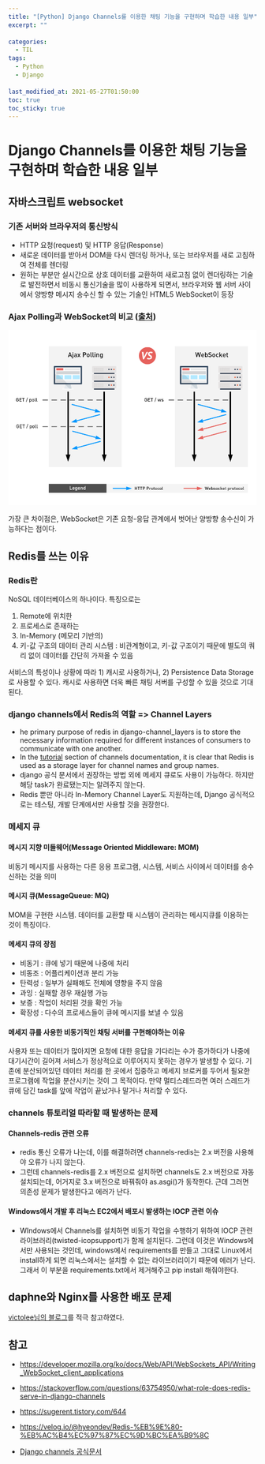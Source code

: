 ```yaml
---
title: "[Python] Django Channels를 이용한 채팅 기능을 구현하며 학습한 내용 일부"
excerpt: ""

categories:
  - TIL
tags:
  - Python
  - Django
 
last_modified_at: 2021-05-27T01:50:00
toc: true
toc_sticky: true
---
```


#  Django Channels를 이용한 채팅 기능을 구현하며 학습한 내용 일부

## 자바스크립트 websocket

### 기존 서버와 브라우저의 통신방식

- HTTP 요청(request) 및 HTTP 응답(Response)
- 새로운 데이터를 받아서 DOM을 다시 렌더링 하거나, 또는 브라우저를 새로 고침하여 전체를 렌더링
- 원하는 부분만 실시간으로 상호 데이터를 교환하여 새로고침 없이 렌더링하는 기술로 발전하면서 비동시 통신기술을 많이 사용하게 되면서, 브라우저와 웹 서버 사이에서 양방향 메시지 송수신 할 수 있는 기술인 HTML5 WebSocket이 등장

### Ajax Polling과 WebSocket의 비교 ([출처](https://blog.resellerspanel.com/hepsia-control-panel/supervisor-run-background-processes.html))

![Websocket vs Ajax polling scheme](/assets/post_images/2021-05-27-djangoChannels.assets/websocket-scheme.png)

가장 큰 차이점은, WebSocket은 기존 요청-응답 관계에서 벗어난 양방향 송수신이 가능하다는 점이다.



## Redis를 쓰는 이유 

### Redis란

NoSQL 데이터베이스의 하나이다. 특징으로는 

1. Remote에 위치한
2. 프로세스로 존재하는
3. In-Memory (메모리 기반의)
4. 키-값 구조의 데이터 관리 시스템 : 비관계형이고, 키-값 구조이기 때문에 별도의 쿼리 없이 데이터를 간단히 가져올 수 있음

서비스의 특성이나 상황에 따라 1) 캐시로 사용하거나, 2) Persistence Data Storage로 사용할 수 있다. 캐시로 사용하면 더욱 빠른 채팅 서버를 구성할 수 있을 것으로 기대된다.



### django channels에서 Redis의 역할 => Channel Layers

- he primary purpose of redis in django-channel_layers is to store the necessary information required for different instances of consumers to communicate with one another.
- In the [tutorial](https://channels.readthedocs.io/en/latest/tutorial/index.html) section of channels documentation, it is clear that Redis is used as a storage layer for channel names and group names.
- django 공식 문서에서 권장하는 방법 외에 메세지 큐로도 사용이 가능하다. 하지만 해당 task가 완료됐는지는 알려주지 않는다.
- Redis 뿐만 아니라 In-Memory Channel Layer도 지원하는데, Django 공식적으로는 테스팅, 개발 단계에서만 사용할 것을 권장한다.



### 메세지 큐

#### 메시지 지향 미들웨어(Message Oriented Middleware: MOM)

비동기 메시지를 사용하는 다른 응용 프로그램, 시스템, 서비스 사이에서 데이터를 송수신하는 것을 의미

#### 메시지 큐(MessageQueue: MQ)

MOM을 구현한 시스템. 데이터를 교환할 때 시스템이 관리하는 메시지큐를 이용하는 것이 특징이다.

#### 메세지 큐의 장점

- 비동기 : 큐에 넣기 때문에 나중에 처리
- 비동조 : 어플리케이션과 분리 가능
- 탄력성 : 일부가 실패해도 전체에 영향을 주지 않음
- 과잉 : 실패할 경우 재실행 가능
- 보증 : 작업이 처리된 것을 확인 가능
- 확장성 : 다수의 프로세스들이 큐에 메시지를 보낼 수 있음



#### 메세지 큐를 사용한 비동기적인 채팅 서버를 구현해야하는 이유

사용자 또는 데이터가 많아지면 요청에 대한 응답을 기다리는 수가 증가하다가 나중에 대기시간이 길어져 서비스가 정상적으로 이루어지지 못하는 경우가 발생할 수 있다. 기존에 분산되어있던 데이터 처리를 한 곳에서 집중하고 메세지 브로커를 두어서 필요한 프로그램에 작업을 분산시키는 것이 그 목적이다. 만약 멀티스레드라면 여러 스레드가 큐에 담긴 task를 앞에 작업이 끝났거나 말거나 처리할 수 있다.



### channels 튜토리얼 따라할 때 발생하는 문제 

#### Channels-redis 관련 오류

- redis 통신 오류가 나는데, 이를 해결하려면 channels-redis는 2.x 버전을 사용해야 오류가 나지 않는다.
- 그런데 channels-redis를 2.x 버전으로 설치하면 channels도 2.x 버전으로 자동설치되는데, 어거지로 3.x 버전으로 바꿔줘야 as.asgi()가 동작한다. 근데 그러면 의존성 문제가 발생한다고 에러가 난다.

#### Windows에서 개발 후 리눅스 EC2에서 배포시 발생하는 IOCP 관련 이슈

- WIndows에서 Channels를 설치하면 비동기 작업을 수행하기 위하여 IOCP 관련 라이브러리(twisted-icopsupport)가 함께 설치된다. 그런데 이것은 Windows에서만 사용되는 것인데, windows에서 requirements를 만들고 그대로 Linux에서 install하게 되면 리눅스에서는 설치할 수 없는 라이브러리이기 때문에 에러가 난다. 그래서 이 부분을 requirements.txt에서 제거해주고 pip install 해줘야한다.



## daphne와 Nginx를 사용한 배포 문제

[victolee님의 블로그](https://victorydntmd.tistory.com/265)를 적극 참고하였다.



## 참고

- https://developer.mozilla.org/ko/docs/Web/API/WebSockets_API/Writing_WebSocket_client_applications

- https://stackoverflow.com/questions/63754950/what-role-does-redis-serve-in-django-channels
- https://sugerent.tistory.com/644
- https://velog.io/@hyeondev/Redis-%EB%9E%80-%EB%AC%B4%EC%97%87%EC%9D%BC%EA%B9%8C
- [Django channels 공식문서](https://channels.readthedocs.io/en/stable/)

